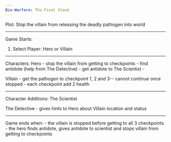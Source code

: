 ```yaml
---
Bio-Warfare: The Final Stand
---
```


Plot: Stop the villain from releasing the deadly pathogen into world

---

Game Starts:

1. Select Player: Hero or Villain

---

Characters:
Hero - stop the villain from getting to checkpoints - find antidote (help from The Detective) - get antidote to The Scientist -

Villain - get the pathogen to checkpoint 1, 2 and 3-- cannot continue once stopped - each checkpoint add 2 health

---

Character Additions:
The Scientist

The Detective - gives hints to Hero about Villain location and status

---

Game ends when: - the villain is stopped before getting to all 3 checkpoints - the hero finds antidote, gives antidote to scientist and stops villain from getting to checkpoints
